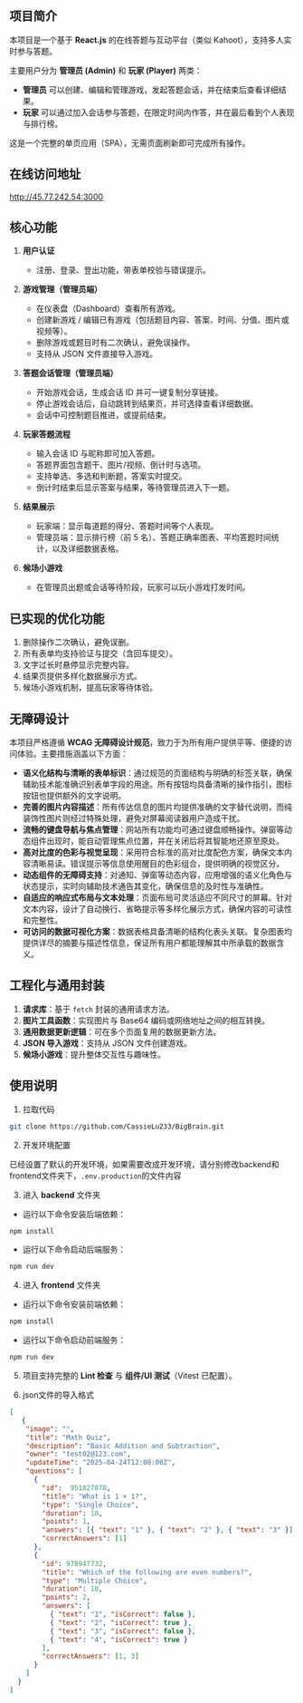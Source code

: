 ## 项目简介

本项目是一个基于 **React.js** 的在线答题与互动平台（类似 Kahoot），支持多人实时参与答题。

主要用户分为 **管理员 (Admin)** 和 **玩家 (Player)** 两类：

* **管理员** 可以创建、编辑和管理游戏，发起答题会话，并在结束后查看详细结果。
* **玩家** 可以通过加入会话参与答题，在限定时间内作答，并在最后看到个人表现与排行榜。

这是一个完整的单页应用（SPA），无需页面刷新即可完成所有操作。

## 在线访问地址
http://45.77.242.54:3000

## 核心功能

1. **用户认证**

   * 注册、登录、登出功能，带表单校验与错误提示。

2. **游戏管理（管理员端）**

   * 在仪表盘（Dashboard）查看所有游戏。
   * 创建新游戏 / 编辑已有游戏（包括题目内容、答案、时间、分值、图片或视频等）。
   * 删除游戏或题目时有二次确认，避免误操作。
   * 支持从 JSON 文件直接导入游戏。

3. **答题会话管理（管理员端）**

   * 开始游戏会话，生成会话 ID 并可一键复制分享链接。
   * 停止游戏会话后，自动跳转到结果页，并可选择查看详细数据。
   * 会话中可控制题目推进，或提前结束。

4. **玩家答题流程**

   * 输入会话 ID 与昵称即可加入答题。
   * 答题界面包含题干、图片/视频、倒计时与选项。
   * 支持单选、多选和判断题，答案实时提交。
   * 倒计时结束后显示答案与结果，等待管理员进入下一题。

5. **结果展示**

   * 玩家端：显示每道题的得分、答题时间等个人表现。
   * 管理员端：显示排行榜（前 5 名）、答题正确率图表、平均答题时间统计，以及详细数据表格。

6. **候场小游戏**

   * 在管理员出题或会话等待阶段，玩家可以玩小游戏打发时间。

## 已实现的优化功能

1. 删除操作二次确认，避免误删。
2. 所有表单均支持验证与提交（含回车提交）。
3. 文字过长时悬停显示完整内容。
4. 结果页提供多样化数据展示方式。
5. 候场小游戏机制，提高玩家等待体验。

## 无障碍设计

本项目严格遵循 **WCAG 无障碍设计规范**，致力于为所有用户提供平等、便捷的访问体验。主要措施涵盖以下方面：

* **语义化结构与清晰的表单标识**：通过规范的页面结构与明确的标签关联，确保辅助技术能准确识别表单字段的用途。所有按钮均具备清晰的操作指引，图标按钮也提供额外的文字说明。
* **完善的图片内容描述**：所有传达信息的图片均提供准确的文字替代说明，而纯装饰性图片则经过特殊处理，避免对屏幕阅读器用户造成干扰。
* **流畅的键盘导航与焦点管理**：网站所有功能均可通过键盘顺畅操作。弹窗等动态组件出现时，能自动管理焦点位置，并在关闭后将其智能地还原至原处。
* **高对比度的色彩与视觉呈现**：采用符合标准的高对比度配色方案，确保文本内容清晰易读。错误提示等信息使用醒目的色彩组合，提供明确的视觉区分。
* **动态组件的无障碍支持**：对通知、弹窗等动态内容，应用增强的语义化角色与状态提示，实时向辅助技术通告其变化，确保信息的及时性与准确性。
* **自适应的响应式布局与文本处理**：页面布局可灵活适应不同尺寸的屏幕。针对文本内容，设计了自动换行、省略提示等多样化展示方式，确保内容的可读性和完整性。
* **可访问的数据可视化方案**：数据表格具备清晰的结构化表头关联。复杂图表均提供详尽的摘要与描述性信息，保证所有用户都能理解其中所承载的数据含义。

## 工程化与通用封装

1. **请求库**：基于 `fetch` 封装的通用请求方法。
2. **图片工具函数**：实现图片与 Base64 编码或网络地址之间的相互转换。
3. **通用数据更新逻辑**：可在多个页面复用的数据更新方法。
4. **JSON 导入游戏**：支持从 JSON 文件创建游戏。
5. **候场小游戏**：提升整体交互性与趣味性。

## 使用说明

1. 拉取代码

```bash
git clone https://github.com/CassieLu233/BigBrain.git
```

2. 开发环境配置

已经设置了默认的开发环境，如果需要改成开发环境，请分别修改backend和frontend文件夹下，`.env.production`的文件内容

3. 进入 **backend** 文件夹

* 运行以下命令安装后端依赖：

```bash
npm install
```

* 运行以下命令启动后端服务：

```bash
npm run dev
```

4. 进入 **frontend** 文件夹

* 运行以下命令安装前端依赖：
```bash
npm install
```

* 运行以下命令启动前端服务：
```bash
npm run dev
```

5. 项目支持完整的 **Lint 检查** 与 **组件/UI 测试**（Vitest 已配置）。

6. json文件的导入格式

```json
[
   {
    "image": "",
    "title": "Math Quiz",
    "description": "Basic Addition and Subtraction",
    "owner": "test02@123.com",
    "updateTime": "2025-04-24T12:00:00Z",
    "questions": [
      {
        "id":  951827878,
        "title": "What is 1 + 1?",
        "type": "Single Choice",
        "duration": 10,
        "points": 1,
        "answers": [{ "text": "1" }, { "text": "2" }, { "text": "3" }],
        "correctAnswers": [1]
      },
      {
        "id": 978947732,
        "title": "Which of the following are even numbers?",
        "type": "Multiple Choice",
        "duration": 10,
        "points": 2,
        "answers": [
          { "text": "1", "isCorrect": false },
          { "text": "2", "isCorrect": true },
          { "text": "3", "isCorrect": false },
          { "text": "4", "isCorrect": true }
        ],
        "correctAnswers": [1, 3]
      }
    ]
  }
]
```
